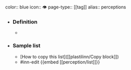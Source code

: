 color:: blue
icon:: 👁️
page-type:: [[tag]]
alias:: perceptions

- ### Definition 
  - 
- ### Sample list
  - [How to copy this list]([[plastilinn/Copy block]])
  - #inn-edit {{embed [[perception/list]]}}


